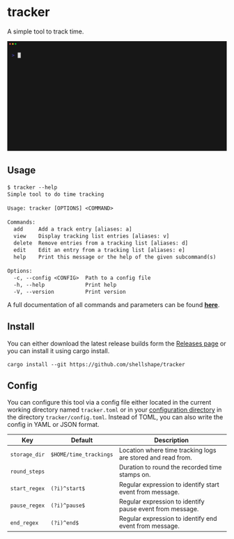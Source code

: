 # tracker

A simple tool to track time.

![](.github/media/demo.gif)

## Usage

```
$ tracker --help
Simple tool to do time tracking

Usage: tracker [OPTIONS] <COMMAND>

Commands:
  add     Add a track entry [aliases: a]
  view    Display tracking list entries [aliases: v]
  delete  Remove entries from a tracking list [aliases: d]
  edit    Edit an entry from a tracking list [aliases: e]
  help    Print this message or the help of the given subcommand(s)

Options:
  -c, --config <CONFIG>  Path to a config file
  -h, --help             Print help
  -V, --version          Print version
```

A full documentation of all commands and parameters can be found [**here**](docs/commands.md).

## Install

You can either download the latest release builds form the [Releases page](https://github.com/shellshape/tracker/releases) or you can install it using cargo install.

```
cargo install --git https://github.com/shellshape/tracker
```

## Config

You can configure this tool via a config file either located in the current working directory named `tracker.toml` or in your [configuration directory](https://docs.rs/dirs/latest/dirs/fn.config_dir.html) in the directory `tracker/config.toml`. Instead of TOML, you can also write the config in YAML or JSON format.

| Key           | Default                | Description                                                 |
| ------------- | ---------------------- | ----------------------------------------------------------- |
| `storage_dir` | `$HOME/time_trackings` | Location where time tracking logs are stored and read from. |
| `round_steps` |                        | Duration to round the recorded time stamps on.              |
| `start_regex` | `(?i)^start$`          | Regular expression to identify start event from message.    |
| `pause_regex` | `(?i)^pause$`          | Regular expression to identify pause event from message.    |
| `end_regex`   | `(?i)^end$`            | Regular expression to identify end event from message.      |
